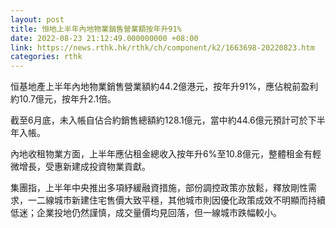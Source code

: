 ```yaml
---
layout: post
title: 恒地上半年內地物業銷售營業額按年升91%
date: 2022-08-23 21:12:49.000000000 +08:00
link: https://news.rthk.hk/rthk/ch/component/k2/1663698-20220823.htm
categories: rthk
---
```


恒基地產上半年內地物業銷售營業額約44.2億港元，按年升91%，應佔稅前盈利約10.7億元，按年升2.1倍。

截至6月底，未入帳自佔合約銷售總額約128.1億元，當中約44.6億元預計可於下半年入帳。

內地收租物業方面，上半年應佔租金總收入按年升6%至10.8億元，整體租金有輕微增長，受惠新建成投資物業貢獻。

集團指，上半年中央推出多項紓緩融資措施，部份調控政策亦放鬆，釋放剛性需求，一二線城市新建住宅售價大致平穩，其他城市則因優化政策成效不明顯而持續低迷；企業投地仍然謹慎，成交量價均見回落，但一線城市跌幅較小。
